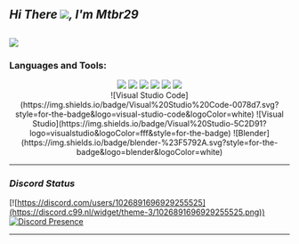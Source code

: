 

<!---
mtbr29/mtbr29 is a ✨ special ✨ repository because its `README.md` (this file) appears on your GitHub profile.
You can click the Preview link to take a look at your changes.
--->

## ***Hi There ![](https://user-images.githubusercontent.com/18350557/176309783-0785949b-9127-417c-8b55-ab5a4333674e.gif), I'm Mtbr29***


[![](https://awesome-github-stats.azurewebsites.net/user-stats/mtbr29?cardType=github&theme=dark&preferLogin=false&Text=1DDD13&Title=21DD00)](https://git.io/awesome-stats-card)
---

### Languages and Tools:

<p align='center'>

  <img src="https://img.shields.io/badge/batch%20-%23000000.svg?&style=for-the-badge&logo=educative&logoColor=white"/>
  <img src="https://img.shields.io/badge/html%20-%23E34F26.svg?&style=for-the-badge&logo=html5&logoColor=white"/>
  <img src="https://img.shields.io/badge/PHP%20-%23777BB4.svg?&style=for-the-badge&logo=php&logoColor=white"/>
  <img src="https://img.shields.io/badge/css%20-%231572B6.svg?&style=for-the-badge&logo=css3&logoColor=white"/>
  <img src="https://img.shields.io/badge/python%20-%2314354C.svg?&style=for-the-badge&logo=python&logoColor=white"/> 
  <img src="https://img.shields.io/badge/rss%20-%23FFA500.svg?&style=for-the-badge&logo=rss&logoColor=white"/> 
<br>
![Visual Studio Code](https://img.shields.io/badge/Visual%20Studio%20Code-0078d7.svg?style=for-the-badge&logo=visual-studio-code&logoColor=white)
![Visual Studio](https://img.shields.io/badge/Visual%20Studio-5C2D91?logo=visualstudio&logoColor=fff&style=for-the-badge)
![Blender](https://img.shields.io/badge/blender-%23F5792A.svg?style=for-the-badge&logo=blender&logoColor=white)
</p>

---------------

### ***Discord Status***

[![https://discord.com/users/1026891696929255525](https://discord.c99.nl/widget/theme-3/1026891696929255525.png))
[![Discord Presence](https://lanyard.cnrad.dev/api/1026891696929255525)](https://discord.com/users/1026891696929255525)

---------------

